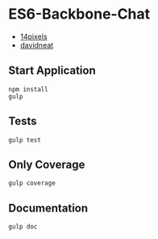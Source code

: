 # ES6-Backbone-Chat

* [14pixels](https://github.com/14pixels)
* [davidneat](https://github.com/davidneat)

## Start Application

```
npm install
gulp
```

## Tests

```
gulp test
```

## Only Coverage

```
gulp coverage
```

## Documentation

```
gulp doc
```